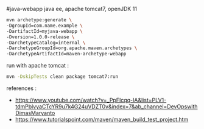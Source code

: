 #java-webapp
java ee, apache tomcat7, openJDK 11
```bash
mvn archetype:generate \
-DgroupId=com.name.example \
-DartifactId=myjava-webapp \
-Dversion=1.0.0-release \
-DarchetypeCatalog=internal \
-DarchetypeGroupId=org.apache.maven.archetypes \
-DarchetypeArtifactId=maven-archetype-webapp
```
run with apache tomcat :
```bash
mvn -DskipTests clean package tomcat7:run
```

references :
- https://www.youtube.com/watch?v=_PpFIcqq-IA&list=PLV1-tdmPblvyaCTcYR9u7k4G24uVDZT0v&index=7&ab_channel=DevOpswithDimasMaryanto
- https://www.tutorialspoint.com/maven/maven_build_test_project.htm
